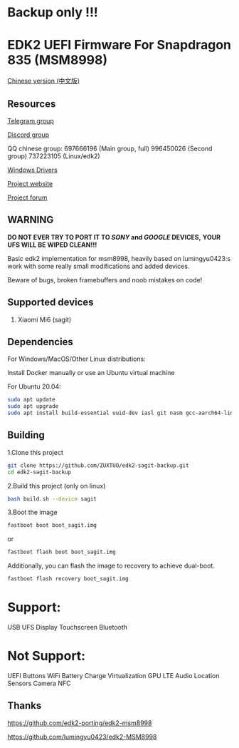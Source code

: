 # Backup only !!!

# EDK2 UEFI Firmware For Snapdragon 835 (MSM8998)

[Chinese version (中文版)](https://github.com/ZUXTUO/edk2-sagit-backup/blob/new/README.zh.md)

## Resources

[Telegram group](https://t.me/joinchat/MNjTmBqHIokjweeN0SpoyA)

[Discord group](https://discord.gg/XXBWfag)

QQ chinese group: 697666196 (Main group, full)  996450026 (Second group)  737223105 (Linux/edk2)

[Windows Drivers](https://github.com/edk2-porting/WOA-Drivers)

[Project website](https://renegade-project.org/)

[Project forum](https://forum.renegade-project.org/)

## WARNING

**DO NOT EVER TRY TO PORT IT TO *SONY* and *GOOGLE* DEVICES,**
**YOUR UFS WILL BE WIPED CLEAN!!!**

Basic edk2 implementation for msm8998, heavily based on lumingyu0423:s work with some really small modifications and added devices.

Beware of bugs, broken framebuffers and noob mistakes on code!

## Supported devices

1. Xiaomi Mi6 (sagit)

## Dependencies

For Windows/MacOS/Other Linux distributions:

Install Docker manually or use an Ubuntu virtual machine

For Ubuntu 20.04:

```bash
sudo apt update
sudo apt upgrade
sudo apt install build-essential uuid-dev iasl git nasm gcc-aarch64-linux-gnu abootimg python3-distutils python3-pil python3-git gettext
```

## Building

1.Clone this project

```bash
git clone https://github.com/ZUXTUO/edk2-sagit-backup.git
cd edk2-sagit-backup
```

2.Build this project (only on linux)

```bash
bash build.sh --device sagit
```

3.Boot the image

```bash
fastboot boot boot_sagit.img
```
or
```bash
fastboot flash boot boot_sagit.img
```

Additionally, you can flash the image to recovery to achieve dual-boot.

```bash
fastboot flash recovery boot_sagit.img
```

# Support:
USB
UFS
Display
Touchscreen
Bluetooth

# Not Support:
UEFI Buttons
WiFi
Battery
Charge
Virtualization
GPU
LTE
Audio
Location
Sensors
Camera
NFC

## Thanks

https://github.com/edk2-porting/edk2-msm8998

https://github.com/lumingyu0423/edk2-MSM8998
